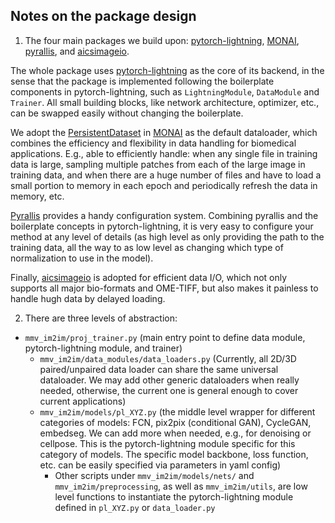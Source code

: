 ## Notes on the package design


1. The four main packages we build upon: [pytorch-lightning](https://www.pytorchlightning.ai/), [MONAI](https://monai.io/), [pyrallis](https://eladrich.github.io/pyrallis/), and [aicsimageio](https://github.com/AllenCellModeling/aicsimageio).

The whole package uses [pytorch-lightning](https://www.pytorchlightning.ai/) as the core of its backend, in the sense that the package is implemented following the boilerplate components in pytorch-lightning, such as `LightningModule`, `DataModule` and `Trainer`. All small building blocks, like network architecture, optimizer, etc., can be swapped easily without changing the boilerplate. 

We adopt the [PersistentDataset](https://docs.monai.io/en/stable/data.html#persistentdataset) in [MONAI](https://monai.io) as the default dataloader, which combines the efficiency and flexibility in data handling for biomedical applications. E.g., able to efficiently handle: when any single file in training data is large, sampling multiple patches from each of the large image in training data, and when there are a huge number of files and have to load a small portion to memory in each epoch and periodically refresh the data in memory, etc.

[Pyrallis](https://eladrich.github.io/pyrallis/) provides a handy configuration system. Combining pyrallis and the boilerplate concepts in pytorch-lightning, it is very easy to configure your method at any level of details (as high level as only providing the path to the training data, all the way to as low level as changing which type of normalization to use in the model). 

Finally, [aicsimageio](https://github.com/AllenCellModeling/aicsimageio) is adopted for efficient data I/O, which not only supports all major bio-formats and OME-TIFF, but also makes it painless to handle hugh data by delayed loading.


2. There are three levels of abstraction: 
- `mmv_im2im/proj_trainer.py` (main entry point to define data module, pytorch-lightning module, and trainer)
    -  `mmv_im2im/data_modules/data_loaders.py` (Currently, all 2D/3D paired/unpaired data loader can share the same universal dataloader. We may add other generic dataloaders when really needed, otherwise, the current one is general enough to cover current applications)
    -  `mmv_im2im/models/pl_XYZ.py` (the middle level wrapper for different categories of models: FCN, pix2pix (conditional GAN), CycleGAN, embedseg. We can add more when needed, e.g., for denoising or cellpose. This is the pytorch-lightning module specific for this category of models. The specific model backbone, loss function, etc. can be easily specified via parameters in yaml config)
        -  Other scripts under `mmv_im2im/models/nets/` and `mmv_im2im/preprocessing`, as well as `mmv_im2im/utils`, are low level functions to instantiate the pytorch-lightning module defined in `pl_XYZ.py` or `data_loader.py`
